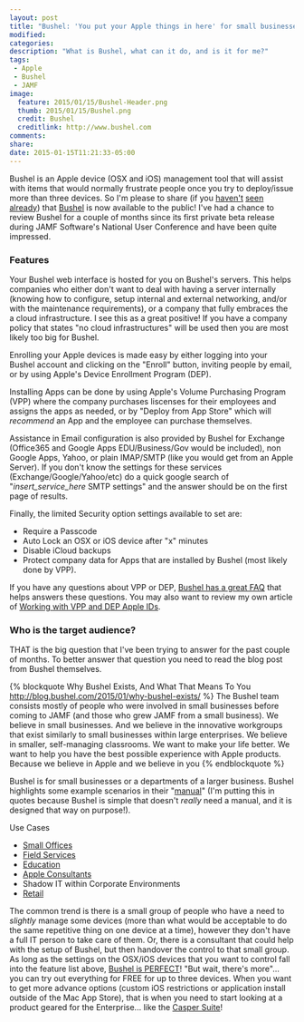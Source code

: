 ```yaml
---
layout: post
title: "Bushel: 'You put your Apple things in here' for small businesses"
modified:
categories: 
description: "What is Bushel, what can it do, and is it for me?"
tags:
 - Apple
 - Bushel
 - JAMF
image:
  feature: 2015/01/15/Bushel-Header.png
  thumb: 2015/01/15/Bushel.png
  credit: Bushel
  creditlink: http://www.bushel.com
comments:
share:
date: 2015-01-15T11:21:33-05:00
---
```

Bushel is an Apple device (OSX and iOS) management tool that will assist with items that would normally frustrate people once you try to deploy/issue more than three devices.  So I'm please to share (if you [haven't][1] [seen][2] [already][3]) that [Bushel][bushel] is now available to the public! I've had a chance to review Bushel for a couple of months since its first private beta release during JAMF Software's National User Conference and have been quite impressed.

### Features
Your Bushel web interface is hosted for you on Bushel's servers.  This helps companies who either don't want to deal with having a server internally (knowing how to configure, setup internal and external networking, and/or with the maintenance requirements), or a company that fully embraces the a cloud infrastructure. I see this as a great positive!  If you have a company policy that states "no cloud infrastructures" will be used then you are most likely too big for Bushel.

Enrolling your Apple devices is made easy by either logging into your Bushel account and clicking on the "Enroll" button, inviting people by email, or by using Apple's Device Enrollment Program (DEP).

Installing Apps can be done by using Apple's Volume Purchasing Program (VPP) where the company purchases liscenses for their employees and assigns the apps as needed, or by "Deploy from App Store" which will *recommend* an App and the employee can purchase themselves.

Assistance in Email configuration is also provided by Bushel for Exchange (Office365 and Google Apps EDU/Business/Gov would be included), non Google Apps, Yahoo, or plain IMAP/SMTP (like you would get from an Apple Server).  If you don't know the settings for these services (Exchange/Google/Yahoo/etc) do a quick google search of "*insert_service_here* SMTP settings" and the answer should be on the first page of results.

Finally, the limited Security option settings available to set are: 

-	Require a Passcode
-	Auto Lock an OSX or iOS device after "x" minutes
-	Disable iCloud backups
-	Protect company data for Apps that are installed by Bushel (most likely done by VPP).

If you have any questions about VPP or DEP, [Bushel has a great FAQ][faq] that helps answers these questions.  You may also want to review my own article of [Working with VPP and DEP Apple IDs][jr-vpp-dep].

### Who is the target audience?
THAT is the big question that I've been trying to answer for the past couple of months.  To better answer that question you need to read the blog post from Bushel themselves.

{% blockquote Why Bushel Exists, And What That Means To You http://blog.bushel.com/2015/01/why-bushel-exists/ %}
The Bushel team consists mostly of people who were involved in small businesses before coming to JAMF (and those who grew JAMF from a small business). We believe in small businesses. And we believe in the innovative workgroups that exist similarly to small businesses within large enterprises. We believe in smaller, self-managing classrooms. We want to make your life better. We want to help you have the best possible experience with Apple products. Because we believe in Apple and we believe in you
{% endblockquote %}

Bushel is for small businesses or a departments of a larger business.  Bushel highlights some example scenarios in their "[manual][manual]" (I'm putting this in quotes because Bushel is simple that doesn't *really* need a manual, and it is designed that way on purpose!).

Use Cases

-	[Small Offices][small-office-environments]
-	[Field Services][field-services]
-	[Education][education]
-	[Apple Consultants][acn]
-	Shadow IT within Corporate Environments
-	[Retail][retail-environments]

The common trend is there is a small group of people who have a need to *slightly* manage some devices (more than what would be acceptable to do the same repetitive thing on one device at a time), however they don't have a full IT person to take care of them. Or, there is a consultant that could help with the setup of Bushel, but then handover the control to that small group.  As long as the settings on the OSX/iOS devices that you want to control fall into the feature list above, [Bushel is PERFECT][bushel]!  "But wait, there's more"... you can try out everything for FREE for up to three devices.  When you want to get more advance options (custom iOS restrictions or application install outside of the Mac App Store), that is when you need to start looking at a product geared for the Enterprise... like the [Casper Suite][casper]!

[bushel]: http://bushel.com
[toast]: http://instagram.com/p/x11noxIW0u/
[1]: http://www.forbes.com/sites/benkepes/2015/01/14/jamf-offers-apple-device-management-for-the-little-guys/
[2]: http://finance.yahoo.com/news/introducing-bushel-powerful-apple-device-140300749.html
[3]: http://betanews.com/2015/01/14/bushel-makes-apple-mobile-device-management-available-to-smaller-businesses/
[faq]: http://blog.bushel.com/faq/
[jr-vpp-dep]: https://www.justinrummel.com/working-with-vpp-and-dep-apple-ids/
[manual]: http://blog.bushel.com/manual/ 
[small-office-environments]: http://blog.bushel.com/2014/10/using-bushel-in-small-office-environments/
[field-services]: http://blog.bushel.com/2014/10/using-bushel-in-field-services/
[education]: http://blog.bushel.com/2014/10/using-bushel-in-education/
[acn]: http://blog.bushel.com/2014/10/bushel-for-apple-consultants/
[retail-environments]: http://blog.bushel.com/2014/10/using-bushel-in-retail-environments/
[casper]: http://www.jamfsoftware.com/products/casper-suite/ 
